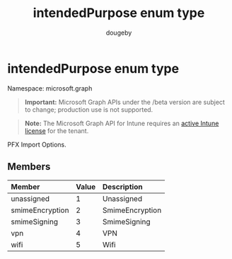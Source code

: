 ﻿---
title: "intendedPurpose enum type"
description: "PFX Import Options."
author: "dougeby"
localization_priority: Normal
ms.prod: "intune"
doc_type: enumPageType
---

# intendedPurpose enum type

Namespace: microsoft.graph

> **Important:** Microsoft Graph APIs under the /beta version are subject to change; production use is not supported.

> **Note:** The Microsoft Graph API for Intune requires an [active Intune license](https://go.microsoft.com/fwlink/?linkid=839381) for the tenant.

PFX Import Options.

## Members

| Member          | Value | Description     |
| :-------------- | :---- | :-------------- |
| unassigned      | 1     | Unassigned      |
| smimeEncryption | 2     | SmimeEncryption |
| smimeSigning    | 3     | SmimeSigning    |
| vpn             | 4     | VPN             |
| wifi            | 5     | Wifi            |
